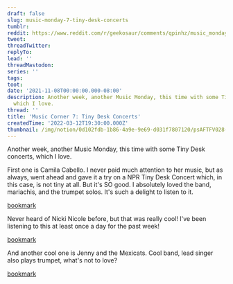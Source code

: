 ```yaml
---
draft: false
slug: music-monday-7-tiny-desk-concerts
tumblr:
reddit: https://www.reddit.com/r/geekosaur/comments/qpinhz/music_monday_7_tiny_desk_concerts/
tweet:
threadTwitter:
replyTo:
lead: ''
threadMastodon:
series: ''
tags:
toot:
date: '2021-11-08T00:00:00.000-08:00'
description: Another week, another Music Monday, this time with some Tiny Desk concerts,
  which I love.
thread: ''
title: 'Music Corner 7: Tiny Desk Concerts'
createdTime: '2022-03-12T19:30:00.000Z'
thumbnail: /img/notion/0d102fdb-1b86-4a9e-9e69-d031f7807120/psAFTFV028-1200.jpeg
---
```


Another week, another Music Monday, this time with some Tiny Desk concerts, which I love.

First one is Camila Cabello. I never paid much attention to her music, but as always, went ahead and gave it a try on a NPR Tiny Desk Concert which, in this case, is not tiny at all. But it's SO good. I absolutely loved the band, mariachis, and the trumpet solos. It's such a delight to listen to it.

[bookmark](https://www.youtube.com/watch?v=F7wIRxQEetc)

Never heard of Nicki Nicole before, but that was really cool! I've been listening to this at least once a day for the past week!

[bookmark](https://www.youtube.com/watch?v=RG6O-Qq79G0)

And another cool one is Jenny and the Mexicats. Cool band, lead singer also plays trumpet, what's not to love?

[bookmark](https://www.youtube.com/watch?v=yng5CTT8Ogk)